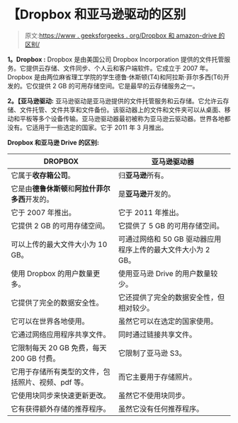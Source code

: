 # 【Dropbox 和亚马逊驱动的区别

> 原文:[https://www . geeksforgeeks . org/Dropbox 和 amazon-drive 的区别/](https://www.geeksforgeeks.org/difference-between-dropbox-and-amazon-drive/)

**1。Dropbox :**
Dropbox 是由美国公司 Dropbox Incorporation 提供的文件托管服务。它提供云存储、文件同步、个人云和客户端软件。它成立于 2007 年。Dropbox 是由两位麻省理工学院的学生德鲁·休斯顿(T4)和阿拉斯·菲尔多西(T6)开发的。它仅提供 2 GB 的可用存储空间。它是最早的云存储服务之一。

**2。【亚马逊驱动:**
亚马逊驱动是亚马逊提供的文件托管服务和云存储。它允许云存储、文件托管、文件共享和文件备份。该驱动器上的文件和文件夹可以从桌面、移动和平板等多个设备传输。亚马逊驱动器最初被称为亚马逊云驱动器。世界各地都没有。它适用于一些选定的国家。它于 2011 年 3 月推出。

**Dropbox 和亚马逊 Drive 的区别:**

| DROPBOX | 亚马逊驱动器 |
| --- | --- |
| 它属于**收存箱公司**。 | 归**亚马逊**所有。 |
| 它是由**德鲁休斯顿**和**阿拉什菲尔多西**开发的。 | 是**亚马逊**开发的。 |
| 它于 2007 年推出。 | 它于 2011 年推出。 |
| 它提供 2 GB 的可用存储空间。 | 它提供了 5 GB 的可用存储空间。 |
| 可以上传的最大文件大小为 10 GB。 | 可通过网络和 50 GB 驱动器应用程序上传的最大文件大小为 2 GB。 |
| 使用 Dropbox 的用户数量更多。 | 使用亚马逊 Drive 的用户数量较少。 |
| 它提供了完全的数据安全性。 | 它还提供了完全的数据安全性，但相对较少。 |
| 它可以在世界各地使用。 | 虽然它可以在选定的国家使用。 |
| 它通过网络应用程序共享文件。 | 同时通过链接共享文件。 |
| 它限制每天 20 GB 免费，每天 200 GB 付费。 | 它限制了亚马逊 S3。 |
| 它用于存储所有类型的文件，包括照片、视频、pdf 等。 | 而它主要用于存储照片。 |
| 它使用块同步来快速更新更改。 | 虽然它不使用块同步。 |
| 它有获得额外存储的推荐程序。 | 虽然它没有任何推荐程序。 |